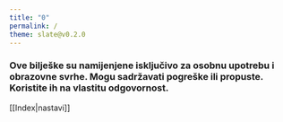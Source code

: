 ```yaml
---
title: "0"
permalink: /
theme: slate@v0.2.0
---
```


### Ove bilješke su namijenjene isključivo za osobnu upotrebu i obrazovne svrhe. Mogu sadržavati pogreške ili propuste. Koristite ih na vlastitu odgovornost.

[[Index|nastavi]]
